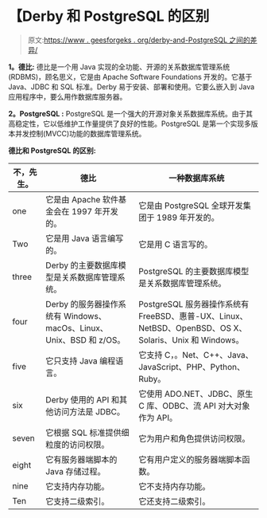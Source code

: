 # 【Derby 和 PostgreSQL 的区别

> 原文:[https://www . geesforgeks . org/derby-and-PostgreSQL 之间的差异/](https://www.geeksforgeeks.org/difference-between-derby-and-postgresql/)

**1。德比:**
德比是一个用 Java 实现的全功能、开源的关系数据库管理系统(RDBMS)，顾名思义，它是由 Apache Software Foundations 开发的。它基于 Java、JDBC 和 SQL 标准。Derby 易于安装、部署和使用。它要么嵌入到 Java 应用程序中，要么用作数据库服务器。

**2。PostgreSQL :**
PostgreSQL 是一个强大的开源对象关系数据库系统。由于其高稳定性，它以低维护工作量提供了良好的性能。PostgreSQL 是第一个实现多版本并发控制(MVCC)功能的数据库管理系统。

**德比和 PostgreSQL 的区别:**

<center>

| 不，先生。 | 德比 | 一种数据库系统 |
| --- | --- | --- |
| one | 它是由 Apache 软件基金会在 1997 年开发的。 | 它是由 PostgreSQL 全球开发集团于 1989 年开发的。 |
| Two | 它是用 Java 语言编写的。 | 它是用 C 语言写的。 |
| three | Derby 的主要数据库模型是关系数据库管理系统。 | PostgreSQL 的主要数据库模型是关系数据库管理系统。 |
| four | Derby 的服务器操作系统有 Windows、macOs、Linux、Unix、BSD 和 z/OS。 | PostgreSQL 服务器操作系统有 FreeBSD、惠普-UX、Linux、NetBSD、OpenBSD、OS X、Solaris、Unix 和 Windows。 |
| five | 它只支持 Java 编程语言。 | 它支持 C，。Net、C++、Java、JavaScript、PHP、Python、Ruby。 |
| six | Derby 使用的 API 和其他访问方法是 JDBC。 | 它使用 ADO.NET、JDBC、原生 C 库、ODBC、流 API 对大对象作为 API。 |
| seven | 它根据 SQL 标准提供细粒度的访问权限。 | 它为用户和角色提供访问权限。 |
| eight | 它有服务器端脚本的 Java 存储过程。 | 它有用户定义的服务器端脚本函数。 |
| nine | 它支持内存功能。 | 它不支持内存功能。 |
| Ten | 它支持二级索引。 | 它还支持二级索引。 |

</center>